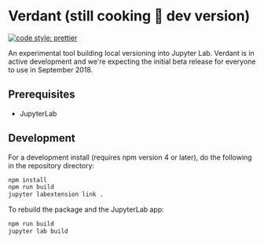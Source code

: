 # Verdant (still cooking :cake: dev version)
[![code style: prettier](https://img.shields.io/badge/code_style-prettier-ff69b4.svg?style=flat-square)](https://github.com/prettier/prettier)

An experimental tool building local versioning into Jupyter Lab. Verdant is in active development and we're expecting the initial beta release for everyone to use in September 2018. 

## Prerequisites

* JupyterLab

## Development

For a development install (requires npm version 4 or later), do the following in the repository directory:

```bash
npm install
npm run build
jupyter labextension link .
```

To rebuild the package and the JupyterLab app:

```bash
npm run build
jupyter lab build
```
